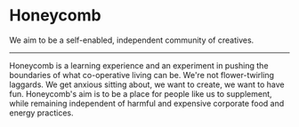 # Honeycomb

We aim to be a self-enabled, independent community of creatives.

---

Honeycomb is a learning experience and an experiment in pushing the boundaries of what co-operative living can be. We're not flower-twirling laggards. We get anxious sitting about, we want to create, we want to have fun. Honeycomb's aim is to be a place for people like us to supplement, while remaining independent of harmful and expensive corporate food and energy practices.
